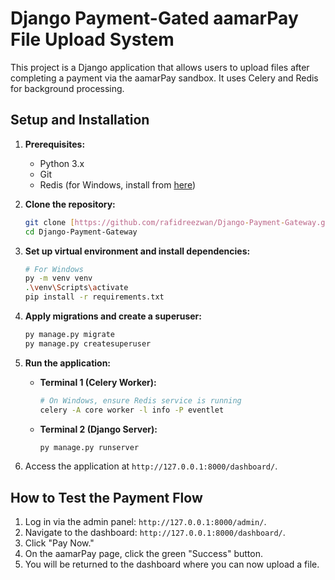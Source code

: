 # Django Payment-Gated aamarPay File Upload System

This project is a Django application that allows users to upload files after completing a payment via the aamarPay sandbox. It uses Celery and Redis for background processing.

## Setup and Installation

1.  **Prerequisites:**
    * Python 3.x
    * Git
    * Redis (for Windows, install from [here](https://github.com/microsoftarchive/redis/releases))

2.  **Clone the repository:**
    ```bash
    git clone [https://github.com/rafidreezwan/Django-Payment-Gateway.git](https://github.com/rafidreezwan/Django-Payment-Gateway.git)
    cd Django-Payment-Gateway
    ```

3.  **Set up virtual environment and install dependencies:**
    ```bash
    # For Windows
    py -m venv venv
    .\venv\Scripts\activate
    pip install -r requirements.txt
    ```

4.  **Apply migrations and create a superuser:**
    ```bash
    py manage.py migrate
    py manage.py createsuperuser
    ```

5.  **Run the application:**
    * **Terminal 1 (Celery Worker):**
        ```bash
        # On Windows, ensure Redis service is running
        celery -A core worker -l info -P eventlet
        ```
    * **Terminal 2 (Django Server):**
        ```bash
        py manage.py runserver
        ```

6.  Access the application at `http://127.0.0.1:8000/dashboard/`.

## How to Test the Payment Flow

1.  Log in via the admin panel: `http://127.0.0.1:8000/admin/`.
2.  Navigate to the dashboard: `http://127.0.0.1:8000/dashboard/`.
3.  Click "Pay Now."
4.  On the aamarPay page, click the green "Success" button.
5.  You will be returned to the dashboard where you can now upload a file.
